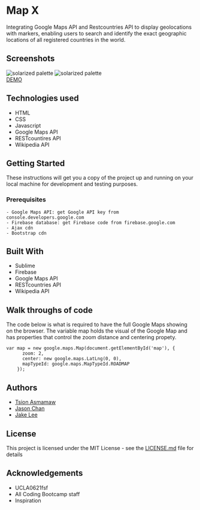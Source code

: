 # Map X

Integrating Google Maps API and Restcountries API to display geolocations with markers, enabling users to search and identify the exact geographic locations of all registered countries in the world.


## Screenshots
![solarized palette](https://github.com/leejhjake/markdown-test/raw/master/fullmap.jpg)
![solarized palette](https://github.com/leejhjake/markdown-test/raw/master/infobox.jpg)
<br>
[DEMO](https://serene-fjord-53739.herokuapp.com/ "Map X")

## Technologies used

  - HTML
  - CSS
  - Javascript
  - Google Maps API
  - RESTcountires API
  - Wikipedia API


## Getting Started

These instructions will get you a copy of the project up and running on your local machine for development and testing purposes.


### Prerequisites
```
- Google Maps API: get Google API key from console.developers.google.com
- Firebase database: get Firebase code from firebase.google.com
- Ajax cdn
- Bootstrap cdn
````


## Built With

  - Sublime
  - Firebase
  - Google Maps API
  - RESTcountries API
  - Wikipedia API


## Walk throughs of code

The code below is what is required to have the full Google Maps showing on the browser. The variable map holds the visual of the Google Map and has properties that control the zoom distance and centering propety. 
```
var map = new google.maps.Map(document.getElementById('map'), {
      zoom: 2,
      center: new google.maps.LatLng(0, 0),
      mapTypeId: google.maps.MapTypeId.ROADMAP
    });
```


## Authors

  - [Tsion Asmamaw](https://github.com/mimi6464)
  - [Jason Chan](https://github.com/JasonDeving)
  - [Jake Lee](https://github.com/leejhjake)

  
  

## License

This project is licensed under the MIT License - see the [LICENSE.md]() file for details


## Acknowledgements

  - UCLA0621fsf
  - All Coding Bootcamp staff
  - Inspiration










